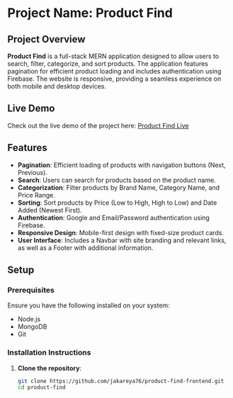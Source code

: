 # Project Name: Product Find

## Project Overview

**Product Find** is a full-stack MERN application designed to allow users to search, filter, categorize, and sort products. The application features pagination for efficient product loading and includes authentication using Firebase. The website is responsive, providing a seamless experience on both mobile and desktop devices.

## Live Demo

Check out the live demo of the project here: [Product Find Live](https://product-find-54b5d.web.app)

## Features

- **Pagination**: Efficient loading of products with navigation buttons (Next, Previous).
- **Search**: Users can search for products based on the product name.
- **Categorization**: Filter products by Brand Name, Category Name, and Price Range.
- **Sorting**: Sort products by Price (Low to High, High to Low) and Date Added (Newest First).
- **Authentication**: Google and Email/Password authentication using Firebase.
- **Responsive Design**: Mobile-first design with fixed-size product cards.
- **User Interface**: Includes a Navbar with site branding and relevant links, as well as a Footer with additional information.

## Setup

### Prerequisites

Ensure you have the following installed on your system:

- Node.js
- MongoDB
- Git

### Installation Instructions

1. **Clone the repository**:

   ```bash
   git clone https://github.com/jakareya76/product-find-frontend.git
   cd product-find
   ```
